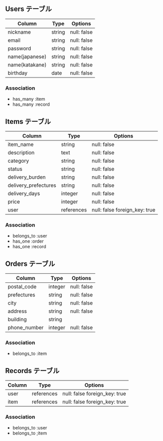 ## Users テーブル

| Column         | Type   | Options     |
| -------------- | ------ | ----------- |
| nickname       | string | null: false |
| email          | string | null: false |
| password       | string | null: false |
| name(japanese) | string | null: false |
| name(katakane) | string | null: false |
| birthday       | date   | null: false |

### Association

- has_many :item
- has_many :record

## Items テーブル

| Column               | Type       | Options                       |
| -------------------- | ---------- | ----------------------------- |
| item_name            | string     | null: false                   |
| description          | text       | null: false                   |
| category             | string     | null: false                   |
| status               | string     | null: false                   |
| delivery_burden      | string     | null: false                   |
| delivery_prefectures | string     | null: false                   |
| delivery_days        | integer    | null: false                   |
| price                | integer    | null: false                   |
| user                 | references | null: false foreign_key: true |

### Association

- belongs_to :user
- has_one :order
- has_one :record

## Orders テーブル

| Column       | Type    | Options     |
| ------------ | ------- | ----------- |
| postal_code  | integer | null: false |
| prefectures  | string  | null: false |
| city         | string  | null: false |
| address      | string  | null: false |
| building     | string  |
| phone_number | integer | null: false |

### Association

- belongs_to :item

## Records テーブル

| Column | Type       | Options                       |
| ------ | ---------- | ----------------------------- |
| user   | references | null: false foreign_key: true |
| item   | references | null: false foreign_key: true |

### Association

- belongs_to :user
- belongs_to ;item